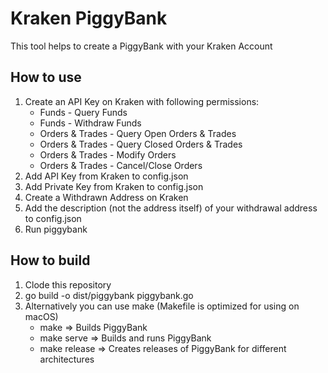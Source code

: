 # Kraken PiggyBank
This tool helps to create a PiggyBank with your Kraken Account
## How to use
1. Create an API Key on Kraken with following permissions:
    - Funds - Query Funds
    - Funds - Withdraw Funds
    - Orders & Trades - Query Open Orders & Trades
    - Orders & Trades - Query Closed Orders & Trades
    - Orders & Trades - Modify Orders
    - Orders & Trades - Cancel/Close Orders
2. Add API Key from Kraken to config.json
3. Add Private Key from Kraken to config.json
4. Create a Withdrawn Address on Kraken
5. Add the description (not the address itself) of your withdrawal address to config.json
6. Run piggybank

## How to build

1. Clode this repository
2. go build -o dist/piggybank piggybank.go
3. Alternatively you can use make (Makefile is optimized for using on macOS)
    - make => Builds PiggyBank
    - make serve => Builds and runs PiggyBank
    - make release => Creates releases of PiggyBank for different architectures